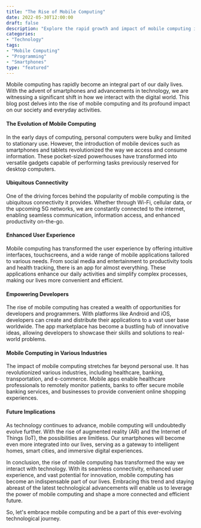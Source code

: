 ```yaml
---
title: "The Rise of Mobile Computing"
date: 2022-05-30T12:00:00
draft: false
description: "Explore the rapid growth and impact of mobile computing in today's technological landscape."
categories:
- "Technology"
tags:
- "Mobile Computing"
- "Programming"
- "Smartphones"
type: "featured"
---
```


Mobile computing has rapidly become an integral part of our daily lives. With the advent of smartphones and advancements in technology, we are witnessing a significant shift in how we interact with the digital world. This blog post delves into the rise of mobile computing and its profound impact on our society and everyday activities.

#### The Evolution of Mobile Computing

In the early days of computing, personal computers were bulky and limited to stationary use. However, the introduction of mobile devices such as smartphones and tablets revolutionized the way we access and consume information. These pocket-sized powerhouses have transformed into versatile gadgets capable of performing tasks previously reserved for desktop computers.

#### Ubiquitous Connectivity

One of the driving forces behind the popularity of mobile computing is the ubiquitous connectivity it provides. Whether through Wi-Fi, cellular data, or the upcoming 5G networks, we are constantly connected to the internet, enabling seamless communication, information access, and enhanced productivity on-the-go.

#### Enhanced User Experience

Mobile computing has transformed the user experience by offering intuitive interfaces, touchscreens, and a wide range of mobile applications tailored to various needs. From social media and entertainment to productivity tools and health tracking, there is an app for almost everything. These applications enhance our daily activities and simplify complex processes, making our lives more convenient and efficient.

#### Empowering Developers

The rise of mobile computing has created a wealth of opportunities for developers and programmers. With platforms like Android and iOS, developers can create and distribute their applications to a vast user base worldwide. The app marketplace has become a bustling hub of innovative ideas, allowing developers to showcase their skills and solutions to real-world problems.

#### Mobile Computing in Various Industries

The impact of mobile computing stretches far beyond personal use. It has revolutionized various industries, including healthcare, banking, transportation, and e-commerce. Mobile apps enable healthcare professionals to remotely monitor patients, banks to offer secure mobile banking services, and businesses to provide convenient online shopping experiences.

#### Future Implications

As technology continues to advance, mobile computing will undoubtedly evolve further. With the rise of augmented reality (AR) and the Internet of Things (IoT), the possibilities are limitless. Our smartphones will become even more integrated into our lives, serving as a gateway to intelligent homes, smart cities, and immersive digital experiences.

In conclusion, the rise of mobile computing has transformed the way we interact with technology. With its seamless connectivity, enhanced user experience, and vast potential for innovation, mobile computing has become an indispensable part of our lives. Embracing this trend and staying abreast of the latest technological advancements will enable us to leverage the power of mobile computing and shape a more connected and efficient future.

So, let's embrace mobile computing and be a part of this ever-evolving technological journey.
